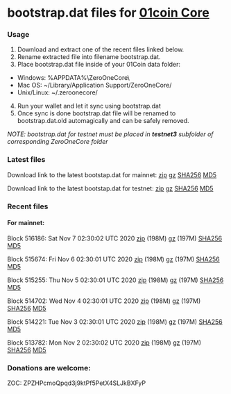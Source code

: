 # bootstrap.dat files for [01coin Core](https://01coin.io)

### Usage

1. Download and extract one of the recent files linked below.
2. Rename extracted file into filename bootstrap.dat.
3. Place bootstrap.dat file inside of your 01Coin data folder:
 - Windows: %APPDATA%\ZeroOneCore\
 - Mac OS: ~/Library/Application Support/ZeroOneCore/
 - Unix/Linux: ~/.zeroonecore/
4. Run your wallet and let it sync using bootstrap.dat
5. Once sync is done bootstrap.dat file will be renamed to bootstrap.dat.old automagically and can be safely removed.

_NOTE: bootstrap.dat for testnet must be placed in **testnet3** subfolder of corresponding ZeroOneCore folder_

### Latest files
Download link to the latest bootstap.dat for mainnet: [zip](https://files.01coin.io/mainnet/bootstrap.dat.zip) [gz](https://files.01coin.io/mainnet/bootstrap.dat.tar.gz) [SHA256](https://files.01coin.io/mainnet/sha256.txt) [MD5](https://files.01coin.io/mainnet/md5.txt)

Download link to the latest bootstap.dat for testnet: [zip](https://files.01coin.io/testnet/bootstrap.dat.zip) [gz](https://files.01coin.io/testnet/bootstrap.dat.tar.gz) [SHA256](https://files.01coin.io/testnet/sha256.txt) [MD5](https://files.01coin.io/testnet/md5.txt)

### Recent files

#### For mainnet:

Block 516186: Sat Nov  7 02:30:02 UTC 2020 [zip](https://files.01coin.io/mainnet/2020-11-07/bootstrap.dat.zip) (198M) [gz](https://files.01coin.io/mainnet/2020-11-07/bootstrap.dat.tar.gz) (197M) [SHA256](https://files.01coin.io/mainnet/2020-11-07/sha256.txt) [MD5](https://files.01coin.io/mainnet/2020-11-07/md5.txt)

Block 515674: Fri Nov  6 02:30:01 UTC 2020 [zip](https://files.01coin.io/mainnet/2020-11-06/bootstrap.dat.zip) (198M) [gz](https://files.01coin.io/mainnet/2020-11-06/bootstrap.dat.tar.gz) (197M) [SHA256](https://files.01coin.io/mainnet/2020-11-06/sha256.txt) [MD5](https://files.01coin.io/mainnet/2020-11-06/md5.txt)

Block 515255: Thu Nov  5 02:30:01 UTC 2020 [zip](https://files.01coin.io/mainnet/2020-11-05/bootstrap.dat.zip) (198M) [gz](https://files.01coin.io/mainnet/2020-11-05/bootstrap.dat.tar.gz) (197M) [SHA256](https://files.01coin.io/mainnet/2020-11-05/sha256.txt) [MD5](https://files.01coin.io/mainnet/2020-11-05/md5.txt)

Block 514702: Wed Nov  4 02:30:01 UTC 2020 [zip](https://files.01coin.io/mainnet/2020-11-04/bootstrap.dat.zip) (198M) [gz](https://files.01coin.io/mainnet/2020-11-04/bootstrap.dat.tar.gz) (197M) [SHA256](https://files.01coin.io/mainnet/2020-11-04/sha256.txt) [MD5](https://files.01coin.io/mainnet/2020-11-04/md5.txt)

Block 514221: Tue Nov  3 02:30:01 UTC 2020 [zip](https://files.01coin.io/mainnet/2020-11-03/bootstrap.dat.zip) (198M) [gz](https://files.01coin.io/mainnet/2020-11-03/bootstrap.dat.tar.gz) (197M) [SHA256](https://files.01coin.io/mainnet/2020-11-03/sha256.txt) [MD5](https://files.01coin.io/mainnet/2020-11-03/md5.txt)

Block 513782: Mon Nov  2 02:30:02 UTC 2020 [zip](https://files.01coin.io/mainnet/2020-11-02/bootstrap.dat.zip) (198M) [gz](https://files.01coin.io/mainnet/2020-11-02/bootstrap.dat.tar.gz) (197M) [SHA256](https://files.01coin.io/mainnet/2020-11-02/sha256.txt) [MD5](https://files.01coin.io/mainnet/2020-11-02/md5.txt)


### Donations are welcome:

ZOC: ZPZHPcmoQpqd3j9ktPf5PetX4SLJkBXFyP
